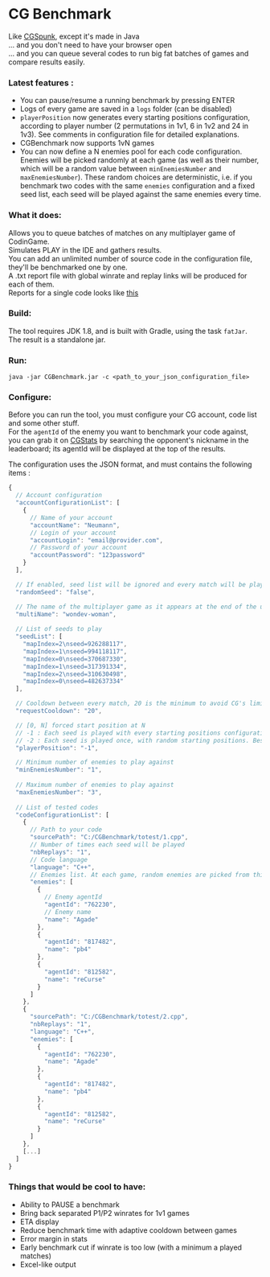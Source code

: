 # CG Benchmark

Like [CGSpunk](https://github.com/danBhentschel/CGSpunk), except it's made in Java  
... and you don't need to have your browser open  
... and you can queue several codes to run big fat batches of games and compare results easily.

### Latest features :
- You can pause/resume a running benchmark by pressing ENTER
- Logs of every game are saved in a `logs` folder (can be disabled)
- `playerPosition` now generates every starting positions configuration, according to player number (2 permutations in 1v1, 6 in 1v2 and 24 in 1v3). See comments in configuration file for detailed explanations.
- CGBenchmark now supports 1vN games
- You can now define a N enemies pool for each code configuration. Enemies will be picked randomly at each game (as well as their number, which will be a random value between `minEnemiesNumber` and `maxEnemiesNumber`). These random choices are deterministic, i.e. if you benchmark two codes with the same `enemies` configuration and a fixed seed list, each seed will be played against the same enemies every time.

### What it does:
Allows you to queue batches of matches on any multiplayer game of CodinGame.  
Simulates PLAY in the IDE and gathers results.  
You can add an unlimited number of source code in the configuration file, they'll be benchmarked one by one.  
A .txt report file with global winrate and replay links will be produced for each of them.  
Reports for a single code looks like [this](https://pastebin.com/ZunLVVzT)

### Build:
The tool requires JDK 1.8, and is built with Gradle, using the task `fatJar`.  
The result is a standalone jar.

### Run:
`java -jar CGBenchmark.jar -c <path_to_your_json_configuration_file>`

### Configure:
Before you can run the tool, you must configure your CG account, code list and some other stuff.  
For the `agentId` of the enemy you want to benchmark your code against, you can grab it on [CGStats](http://cgstats.magusgeek.com) by searching the opponent's nickname in the leaderboard; its agentId will be displayed at the top of the results.

The configuration uses the JSON format, and must contains the following items :
```javascript
{
  // Account configuration
  "accountConfigurationList": [
    {
      // Name of your account
      "accountName": "Neumann",
      // Login of your account
      "accountLogin": "email@provider.com",
      // Password of your account
      "accountPassword": "123password"
    }
  ],

  // If enabled, seed list will be ignored and every match will be played against a random seed
  "randomSeed": "false",

  // The name of the multiplayer game as it appears at the end of the url of your IDE
  "multiName": "wondev-woman",
  
  // List of seeds to play
  "seedList": [
    "mapIndex=2\nseed=926288117",
    "mapIndex=1\nseed=994118117",
    "mapIndex=0\nseed=370687330",
    "mapIndex=1\nseed=317391334",
    "mapIndex=2\nseed=310630498",
    "mapIndex=0\nseed=482637334"
  ],

  // Cooldown between every match, 20 is the minimum to avoid CG's limitation
  "requestCooldown": "20",

  // [0, N] forced start position at N
  // -1 : Each seed is played with every starting positions configuration. (Works only with fixed seed list). In 1v1, it will generate 2 games, 6 games in 1v2 and 24 games in 1v3. Best suited for non symmetrical and/or turn-based games.
  // -2 : Each seed is played once, with random starting positions. Best suited for perfectly symmetrical and non turn-based games in which starting position doesn't really matter, like MM, GoD, CotC, GitC, ...
  "playerPosition": "-1",

  // Minimum number of enemies to play against
  "minEnemiesNumber": "1",
  
  // Maximum number of enemies to play against
  "maxEnemiesNumber": "3",
  
  // List of tested codes
  "codeConfigurationList": [
    {
      // Path to your code
      "sourcePath": "C:/CGBenchmark/totest/1.cpp",
      // Number of times each seed will be played
      "nbReplays": "1",
      // Code language
      "language": "C++",
      // Enemies list. At each game, random enemies are picked from this list (their number is also picked randomly between <minEnemiesNumber> and <maxEnemiesNumber>)
      "enemies": [
        {
          // Enemy agentId
          "agentId": "762230",
          // Enemy name
          "name": "Agade"
        },
        {
          "agentId": "817482",
          "name": "pb4"
        },
        {
          "agentId": "812582",
          "name": "reCurse"
        }
      ]
    },
    {
      "sourcePath": "C:/CGBenchmark/totest/2.cpp",
      "nbReplays": "1",
      "language": "C++",
      "enemies": [
        {
          "agentId": "762230",
          "name": "Agade"
        },
        {
          "agentId": "817482",
          "name": "pb4"
        },
        {
          "agentId": "812582",
          "name": "reCurse"
        }
      ]
    },
    [...]
  ]
}
```

### Things that would be cool to have:

 * Ability to PAUSE a benchmark
 * Bring back separated P1/P2 winrates for 1v1 games
 * ETA display
 * Reduce benchmark time with adaptive cooldown between games
 * Error margin in stats
 * Early benchmark cut if winrate is too low (with a minimum a played matches)
 * Excel-like output
